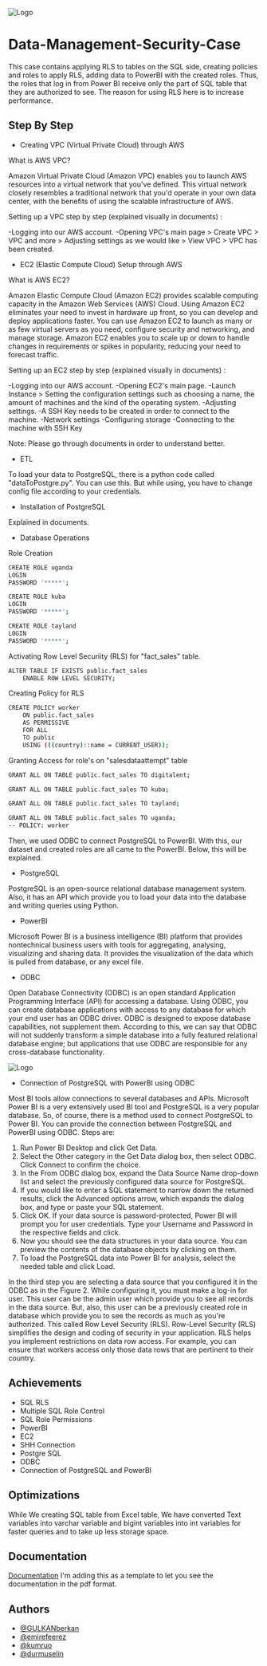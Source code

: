 
![Logo](https://github.com/ItelligenceTurkeyAnalytics/Data-Management-Security-Case/blob/main/Documents/base_logo_white_background.png)

# Data-Management-Security-Case

This case contains applying RLS to tables on the SQL side, creating policies and roles to apply RLS, adding data to PowerBI with the created roles. Thus, the roles that log in from Power BI receive only the part of SQL table that they are authorized to see. The reason for using RLS here is to increase performance.

## Step By Step

- Creating VPC (Virtual Private Cloud) through AWS

What is AWS VPC?

Amazon Virtual Private Cloud (Amazon VPC) enables you to launch AWS resources into a virtual network that you've defined. This virtual network closely resembles a traditional network that you'd operate in your own data center, with the benefits of using the scalable infrastructure of AWS.

Setting up a VPC step by step (explained visually in documents) :

-Logging into our AWS account.
-Opening VPC's main page > Create VPC > VPC and more > Adjusting settings as we would like > View VPC > VPC has been created.
 
- EC2 (Elastic Compute Cloud) Setup through AWS
 
 What is AWS EC2?
 
Amazon Elastic Compute Cloud (Amazon EC2) provides scalable computing capacity in the Amazon Web Services (AWS) Cloud. Using Amazon EC2 eliminates your need to invest in hardware up front, so you can develop and deploy applications faster. You can use Amazon EC2 to launch as many or as few virtual servers as you need, configure security and networking, and manage storage. Amazon EC2 enables you to scale up or down to handle changes in requirements or spikes in popularity, reducing your need to forecast traffic.
 
Setting up an EC2 step by step (explained visually in documents) : 

-Logging into our AWS account.
-Opening EC2's main page.
-Launch Instance > Setting the configuration settings such as choosing a name, the amount of machines and the kind of the operating system.
-Adjusting settings.
-A SSH Key needs to be created in order to connect to the machine.
-Network settings
-Configuring storage
-Connecting to the machine with SSH Key

Note: Please go through documents in order to understand better.

- ETL

To load your data to PostgreSQL, there is a python code called "dataToPostgre.py". You can use this. But while using, you have to change config file according to your credentials.

- Installation of PostgreSQL

Explained in documents.

- Database Operations

Role Creation

```bash
CREATE ROLE uganda
LOGIN
PASSWORD '*****';

CREATE ROLE kuba
LOGIN
PASSWORD '*****';

CREATE ROLE tayland
LOGIN
PASSWORD '*****';
```

Activating Row Level Securiity (RLS) for "fact_sales" table.

```bash
ALTER TABLE IF EXISTS public.fact_sales
    ENABLE ROW LEVEL SECURITY;
```

Creating Policy for RLS

```bash
CREATE POLICY worker
    ON public.fact_sales
    AS PERMISSIVE
    FOR ALL
    TO public
    USING (((country)::name = CURRENT_USER));
```   

Granting Access for role's on "salesdataattempt" table

```bash
GRANT ALL ON TABLE public.fact_sales TO digitalent;

GRANT ALL ON TABLE public.fact_sales TO kuba;

GRANT ALL ON TABLE public.fact_sales TO tayland;

GRANT ALL ON TABLE public.fact_sales TO uganda;
-- POLICY: worker
```    

Then, we used ODBC to connect PostgreSQL to PowerBI. With this, our dataset and created roles are all came to the PowerBI. Below, this will be explained.

- PostgreSQL

PostgreSQL is an open-source relational database management system. Also, it has an API which provide you to load your data into the database and writing queries using Python.

- PowerBI

Microsoft Power BI is a business intelligence (BI) platform that provides nontechnical business users with tools for aggregating, analysing, visualizing and sharing data. It provides the visualization of the data which is pulled from database, or any excel file.

- ODBC

Open Database Connectivity (ODBC) is an open standard Application Programming Interface (API) for accessing a database. Using ODBC, you can create database applications with access to any database for which your end user has an ODBC driver. 
ODBC is designed to expose database capabilities, not supplement them. According to this, we can say that ODBC will not suddenly transform a simple database into a fully featured relational database engine; but applications that use ODBC are responsible for any cross-database functionality.

![Logo](https://github.com/ItelligenceTurkeyAnalytics/Data-Management-Security-Case/blob/main/Documents/odbc.png)

- Connection of PostgreSQL with PowerBI using ODBC

Most BI tools allow connections to several databases and APIs. Microsoft Power BI is a very extensively used BI tool and PostgreSQL is a very popular database. So, of course, there is a method used to connect PostgreSQL to Power BI. You can provide the connection between PostgreSQL and PowerBI using ODBC.
Steps are:
1.	Run Power BI Desktop and click Get Data.
2.	Select the Other category in the Get Data dialog box, then select ODBC. Click Connect to confirm the choice.
3.	In the From ODBC dialog box, expand the Data Source Name drop-down list and select the previously configured data source for PostgreSQL.
4.	If you would like to enter a SQL statement to narrow down the returned results, click the Advanced options arrow, which expands the dialog box, and type or paste your SQL statement.
5.	Click OK. If your data source is password-protected, Power BI will prompt you for user credentials. Type your Username and Password in the respective fields and click.
6.	Now you should see the data structures in your data source. You can preview the contents of the database objects by clicking on them.
7.	To load the PostgreSQL data into Power BI for analysis, select the needed table and click Load.


In the third step you are selecting a data source that you configured it in the ODBC as in the Figure 2. While configuring it, you must make a log-in for user. This user can be the admin user which provide you to see all records in the data source. But, also, this user can be a previously created role in database which provide you to see the records as much as you're authorized. This called Row Level Security (RLS). Row-Level Security (RLS) simplifies the design and coding of security in your application. RLS helps you implement restrictions on data row access. For example, you can ensure that workers access only those data rows that are pertinent to their country.


## Achievements

- SQL RLS
- Multiple SQL Role Control
- SQL Role Permissions
- PowerBI 
- EC2
- SHH Connection
- Postgre SQL
- ODBC
- Connection of PostgreSQL and PowerBI

## Optimizations

While We creating SQL table from Excel table, We have converted Text variables into varchar variable and bigint variables into int variables for faster queries and to take up less storage space. 


## Documentation

[Documentation](https://linktodocumentation)
I'm adding this as a template to let you see the documentation in the pdf format.

## Authors

- [@GULKANberkan](https://www.github.com/GULKANberkan)
- [@emirefeerez](https://www.github.com/emirefeerez)
- [@kumruo](https://www.github.com/kumruo)
- [@durmuselin](https://www.github.com/durmuselin)
